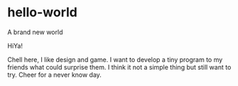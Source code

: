 # hello-world
A brand new world

HiYa!

Chell here, I like design and game. I want to develop a tiny program to my friends what could surprise them.
I think it not a simple thing but still want to try.
Cheer for a never know day.
